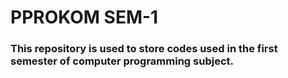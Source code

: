 # PPROKOM SEM-1

### This repository is used to store codes used in the first semester of computer programming subject.
